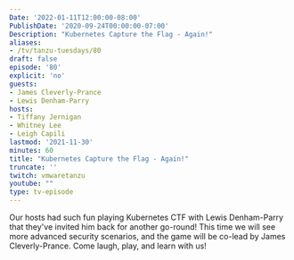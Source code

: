 ```yaml
---
Date: '2022-01-11T12:00:00-08:00'
PublishDate: '2020-09-24T00:00:00-07:00'
Description: "Kubernetes Capture the Flag - Again!"
aliases:
- /tv/tanzu-tuesdays/80
draft: false
episode: '80'
explicit: 'no'
guests:
- James Cleverly-Prance
- Lewis Denham-Parry
hosts:
- Tiffany Jernigan
- Whitney Lee
- Leigh Capili
lastmod: '2021-11-30'
minutes: 60
title: "Kubernetes Capture the Flag - Again!"
truncate: ''
twitch: vmwaretanzu
youtube: ""
type: tv-episode
---
```


Our hosts had such fun playing Kubernetes CTF with Lewis Denham-Parry that they've 
invited him back for another go-round!  This time we will see more advanced security
scenarios, and the game will be co-lead by James Cleverly-Prance.  Come laugh, play, and learn with us!

